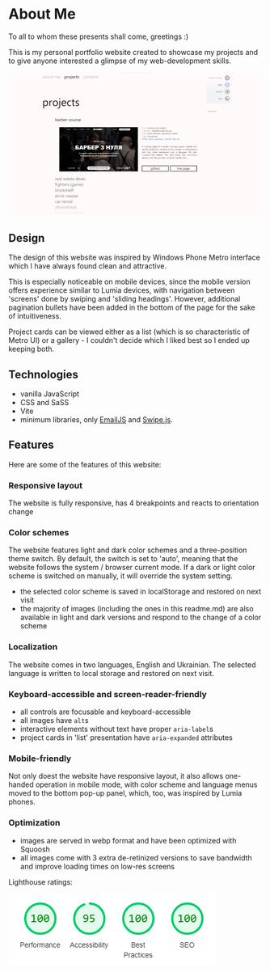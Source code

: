 # About Me

To all to whom these presents shall come, greetings :)

This is my personal portfolio website created to showcase my projects and to give anyone interested a glimpse of my web-development skills.

<picture>
  <source media="(max-width: 767px) and (prefers-color-scheme: light)" srcset="./src/images/readme/mobile/screenshot_light.webp">

   <source media="(max-width: 767px) and (prefers-color-scheme: dark)" srcset="./src/images/readme/mobile/screenshot_dark.webp 2x">

   <source media="(prefers-color-scheme: light)" srcset="./src/images/readme/desktop/screenshot_light_1x.webp 1x, ./src/images/readme/desktop/screenshot_light_2x.webp 2x">

   <source media="(prefers-color-scheme: dark)" srcset="./src/images/readme/desktop/screenshot_dark_1x.webp 1x, ./src/images/readme/desktop/screenshot_dark_2x.webp 2x">

  <img alt="A screenshot of my website's Projects page with the project gallery in list presentation. The first project card is expanded, revealing the live page screenshot, project description and links to its GitHub page and live page." src="./src/images/readme/screenshot_light_1x.webp">
</picture>

## Design

The design of this website was inspired by Windows Phone Metro interface which I have always found clean and attractive.

This is especially noticeable on mobile devices, since the mobile version offers experience similar to Lumia devices, with navigation between 'screens' done by swiping and 'sliding headings'. However, additional pagination bullets have been added in the bottom of the page for the sake of intuitiveness.

Project cards can be viewed either as a list (which is so characteristic of Metro UI) or a gallery - I couldn't decide which I liked best so I ended up keeping both.

## Technologies

- vanilla JavaScript
- CSS and SaSS
- Vite
- minimum libraries, only [EmailJS](https://www.emailjs.com/) and [Swipe.js](https://github.com/lyfeyaj/swipe).

## Features

Here are some of the features of this website:

### Responsive layout

The website is fully responsive, has 4 breakpoints and reacts to orientation change

### Color schemes

The website features light and dark color schemes and a three-position theme switch. By default, the switch is set to 'auto', meaning that the website follows the system / browser current mode. If a dark or light color scheme is switched on manually, it will override the system setting.

- the selected color scheme is saved in localStorage and restored on next visit
- the majority of images (including the ones in this readme.md) are also available in light and dark versions and respond to the change of a color scheme

### Localization

The website comes in two languages, English and Ukrainian. The selected language is written to local storage and restored on next visit.

### Keyboard-accessible and screen-reader-friendly

- all controls are focusable and keyboard-accessible
- all images have `alt`s
- interactive elements without text have proper `aria-label`s
- project cards in 'list' presentation have `aria-expanded` attributes

### Mobile-friendly

Not only doest the website have responsive layout, it also allows one-handed operation in mobile mode, with color scheme and language menus moved to the bottom pop-up panel, which, too, was inspired by Lumia phones.

### Optimization

- images are served in webp format and have been optimized with Squoosh
- all images come with 3 extra de-retinized versions to save bandwidth and improve loading times on low-res screens

Lighthouse ratings:

<picture>
  <source media="(prefers-color-scheme: light)" srcset="./src/images/readme/lighthouse_light.webp">

   <source media="(prefers-color-scheme: dark)" srcset="./src/images/readme/lighthouse_dark.webp">

  <img alt="A screenshot of my website's Lighthouse report with the following ratings: Performance: 100, Accessibility: 95, Best Practices: 100, SEO: 100." src="./src/images/readme/lighthouse_light.webp">
</picture>
